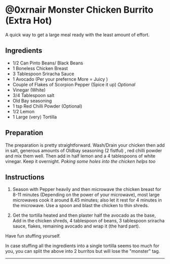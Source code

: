 # @0xrnair Monster Chicken Burrito (Extra Hot)

A quick way to get a large meal ready with the least amount of effort.

## Ingredients
- 1/2 Can Pinto Beans/ Black Beans
- 1 Boneless Chicken Breast
- 3 Tablespoon Sriracha Sauce
- 1 Avocado (Per your prefernce More = Juicy )
- Couple of Flakes of Scorpion Pepper (Spice it up) _Optional_
- Vinegar (White)
- 3/4 Tablespoon salt
- Old Bay seasoning
- 1 tsp Red Chilli Powder (Optional)
- 1/2 Lemon
- 1 Large (very) Tortilla


## Preparation
The preparation is pretty straightforward. Wash/Drain your chicken then add in salt, generous amounts of Oldbay seasoning (2 fistful) , red chilli powder and mix them well. Then add in half lemon and a 4 tablespoons of white vinegar. Keep it overnight. _Poking some holes into the chicken helps too_

## Instructions

1. Season with Pepper heavily and then microwave the chicken breast for 8-11 minutes (Depending on the power of your microwave), most large microwaves cook it around 8.45 minutes; also let it rest for 4 minutes in the microwave. Use a spoon and blast the chicken to thin shreds.

2. Get the tortilla heated and then plaster half the avocado as the base, Add in the chicken shreds, 4 tablespoon of beans, 3 tablespoon sriracha sauce, flakes, remaining avocado and wrap it (the hard part).

Have fun stuffing yourself.

In case stuffing all the ingredients into a single tortilla seems too much for you, you can split the above into 2 burritos but will lose the "monster" tag.

---

